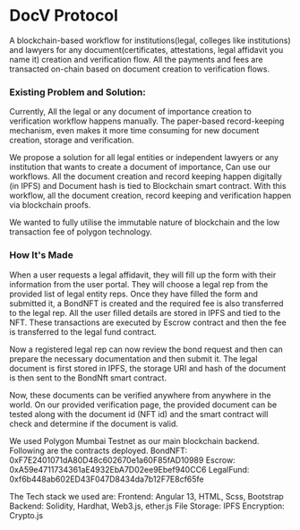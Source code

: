# DocV Protocol
 A blockchain-based workflow for institutions(legal, colleges like institutions) and lawyers for any document(certificates, attestations, legal affidavit you name it) creation and verification flow. All the payments and fees are transacted on-chain based on document creation to verification flows.
 
### Existing Problem and Solution:
 
Currently, All the legal or any document of importance creation to verification workflow happens manually. The paper-based record-keeping mechanism, even makes it more time consuming for new document creation, storage and verification.

We propose a solution for all legal entities or independent lawyers or any institution that wants to create a document of importance, Can use our workflows. All the document creation and record keeping happen digitally (in IPFS) and Document hash is tied to Blockchain smart contract. With this workflow, all the document creation, record keeping and verification happen via blockchain proofs.

We wanted to fully utilise the immutable nature of blockchain and the low transaction fee of polygon technology.


### How It's Made

When a user requests a legal affidavit, they will fill up the form with their information from the user portal. They will choose a legal rep from the provided list of legal entity reps.  Once they have filled the form and submitted it,  a BondNFT is created and the required fee is also transferred to the legal rep. All the user filled details are stored in IPFS and tied to the NFT. These transactions are executed by Escrow contract and then the fee is transferred to the legal fund contract. 

Now a registered legal rep can now review the bond request and then can prepare the necessary documentation and then submit it. The legal document is first stored in IPFS, the storage URI and hash of the document is then sent to the BondNft smart contract. 

Now, these documents can be verified anywhere from anywhere in the world. On our provided verification page, the provided document can be tested along with the document id (NFT id) and the smart contract will check and determine if the document is valid. 

We used Polygon Mumbai Testnet as our main blockchain backend. Following are the contracts deployed.
BondNFT: 0xF7E2401071dA80D48c602670e1a60F85fAD10989
Escrow: 0xA59e4711734361aE4932EbA7D02ee9Ebef940CC6
LegalFund: 0xf6b448ab602ED43F047D8434da7b12F7E8cf65fe

The Tech stack we used are:
Frontend: Angular 13, HTML, Scss, Bootstrap
Backend: Solidity, Hardhat, Web3.js, ether.js 
File Storage: IPFS
Encryption: Crypto.js




